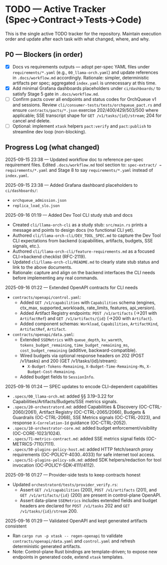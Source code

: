 # TODO — Active Tracker (Spec→Contract→Tests→Code)

This is the single active TODO tracker for the repository. Maintain execution order and update after each task with what changed, where, and why.

## P0 — Blockers (in order)

- [x] Docs vs requirements outputs — adopt per-spec YAML files under `requirements/*.yaml` (e.g., `00_llama-orch.yaml`) and update references in `.docs/workflow.md` accordingly. Rationale: simpler, deterministic artifacts per spec; aggregated `index.yaml` is unnecessary at this time.
- [x] Add minimal Grafana dashboards placeholders under `ci/dashboards/` to satisfy Stage 5 gate in `.docs/workflow.md`.
- [ ] Confirm pacts cover all endpoints and status codes for OrchQueue v1 and sessions. Review `cli/consumer-tests/tests/orchqueue_pact.rs` and ensure `contracts/pacts/*.json` exercise 202/400/429/503/500 where applicable; SSE transcript shape for `GET /v1/tasks/{id}/stream`; 204 for cancel and delete.
- [ ] Optional: implement `xtask` helpers `pact:verify` and `pact:publish` to streamline dev loop (non-blocking).

## Progress Log (what changed)

2025-09-15 23:38 — Updated workflow doc to reference per-spec requirement files. Edited `.docs/workflow.md` tool section to: `spec-extract/ → requirements/*.yaml` and Stage 8 to say `requirements/*.yaml` instead of `index.yaml`.

2025-09-15 23:38 — Added Grafana dashboard placeholders to `ci/dashboards/`:

- `orchqueue_admission.json`
- `replica_load_slo.json`

2025-09-16 01:19 — Added Dev Tool CLI study stub and docs

- Created `cli/llama-orch-cli` as a study stub: `src/main.rs` prints a message and points to design docs (no functional CLI yet).
- Authored `cli/llama-orch-cli/DEV_TOOL_SPEC.md` to capture the Dev Tool CLI expectations from backend (capabilities, artifacts, budgets, SSE signals, etc.).
- Authored `cli/llama-orch-cli/feature-requirements.md` as a focused CLI→backend checklist (RFC-2119).
- Updated `cli/llama-orch-cli/README.md` to clearly state stub status and link to the above documents.
- Rationale: capture and align on the backend interfaces the CLI needs before implementing any real commands.

2025-09-16 01:22 — Extended OpenAPI contracts for CLI needs

- `contracts/openapi/control.yaml`:
  - Added `GET /v1/capabilities` with `Capabilities` schema (engines, ctx_max, supported_workloads, rate_limits, features, api_version).
  - Added Artifact Registry endpoints: `POST /v1/artifacts` (→201 with `ArtifactRef`) and `GET /v1/artifacts/{id}` (→200 with `Artifact`).
  - Added component schemas: `Workload`, `Capabilities`, `ArtifactKind`, `ArtifactRef`, `Artifact`.
- `contracts/openapi/data.yaml`:
  - Extended `SSEMetrics` with `queue_depth`, `kv_warmth`, `tokens_budget_remaining`, `time_budget_remaining_ms`, `cost_budget_remaining` (additive, backward-compatible).
  - Wired budgets via optional response headers on 202 (POST /v1/tasks) and 200 (GET /v1/tasks/{id}/stream):
    - `X-Budget-Tokens-Remaining`, `X-Budget-Time-Remaining-Ms`, `X-Budget-Cost-Remaining`.
  - Added budget fields to `SessionInfo`.

2025-09-16 01:24 — SPEC updates to encode CLI-dependent capabilities

- `.specs/00_llama-orch.md`: added §§ 3.19–3.22 for Capabilities/Artifacts/Budgets/SSE metrics signals.
- `.specs/20-orchestratord.md`: added Capabilities & Discovery (OC-CTRL-2060/2061), Artifact Registry (OC-CTRL-2065/2066), Budgets & Guardrails (OC-CTRL-2068), SSE Metrics signals (OC-CTRL-2023), and response `X-Correlation-Id` guidance (OC-CTRL-2052).
- `.specs/10-orchestrator-core.md`: added budget enforcement/visibility (OC-CORE-1023/1024).
- `.specs/71-metrics-contract.md`: added SSE metrics signal fields (OC-METRICS-7110/7111).
- `.specs/50-plugins-policy-host.md`: added HTTP fetch/search proxy requirements (OC-POLICY-4030..4033) for safe internet tool access.
- `.specs/51-plugins-policy-sdk.md`: added SDK helpers/redaction for tool invocation (OC-POLICY-SDK-4111/4112).

2025-09-16 01:27 — Provider-side tests to keep contracts honest

- Updated `orchestratord/tests/provider_verify.rs`:
  - Assert `GET /v1/capabilities` (200), `POST /v1/artifacts` (201), and `GET /v1/artifacts/{id}` (200) are present in control-plane OpenAPI.
  - Assert data-plane `SSEMetrics` includes extended fields and budget headers are declared for `POST /v1/tasks` 202 and `GET /v1/tasks/{id}/stream` 200.

2025-09-16 01:29 — Validated OpenAPI and kept generated artifacts consistent

- Ran `cargo run -p xtask -- regen-openapi` to validate `contracts/openapi/data.yaml` and `control.yaml` and refresh deterministic generated artifacts.
- Note: Control-plane Rust bindings are template-driven; to expose new endpoints in generated code, extend `xtask` templates.
